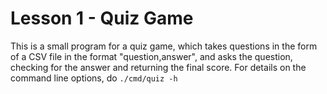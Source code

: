 # Lesson 1 - Quiz Game

This is a small program for a quiz game, which takes questions in the form of a
CSV file in the format "question,answer", and asks the question, checking for
the answer and returning the final score. For details on the command line
options, do `./cmd/quiz -h`
